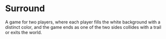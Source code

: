 # Surround

A game for two players, where each player fills the white background with a distinct color, and the game ends as one of the two sides collides with a trail or exits the world.
